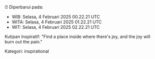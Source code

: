 ⏰ Diperbarui pada:
- WIB: Selasa, 4 Februari 2025 00.22.21 UTC
- WITA: Selasa, 4 Februari 2025 01.22.21 UTC
- WIT: Selasa, 4 Februari 2025 02.22.21 UTC

Kutipan Inspiratif:
"Find a place inside where there's joy, and the joy will burn out the pain."


Kategori: inspirational

